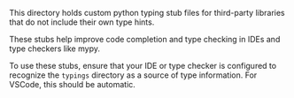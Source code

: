 This directory holds custom python typing stub files for third-party libraries
that do not include their own type hints.

These stubs help improve code completion and type checking in IDEs and type
checkers like mypy.

To use these stubs, ensure that your IDE or type checker is configured to
recognize the `typings` directory as a source of type information.
For VSCode, this should be automatic.
